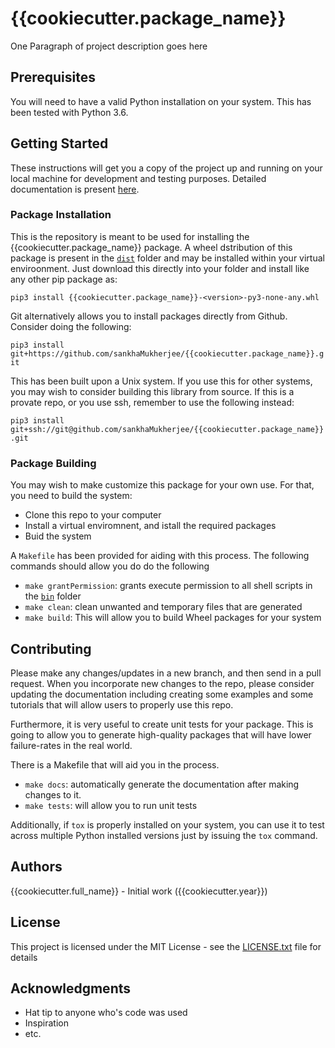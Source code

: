 # {{cookiecutter.package_name}}

One Paragraph of project description goes here

## Prerequisites

You will need to have a valid Python installation on your system. This has been tested with Python 3.6. 

## Getting Started

These instructions will get you a copy of the project up and running on your local machine for development 
and testing purposes. Detailed documentation is present [here](https://sankhamukherjee.github.io/{{cookiecutter.package_name}}/).

### Package Installation

This is the repository is meant to be used for installing the {{cookiecutter.package_name}} package. 
A wheel dstribution of this package is present in the [`dist`](../master/dist) folder and may be 
installed within your virtual enviroonment. Just download this directly into your folder and install 
like any other pip package as:

`pip3 install {{cookiecutter.package_name}}-<version>-py3-none-any.whl`

Git alternatively allows you to install packages directly from Github. Consider doing the following:

`pip3 install git+https://github.com/sankhaMukherjee/{{cookiecutter.package_name}}.git`

This has been built upon a Unix system. If you use this for other systems, you 
may wish to consider building this library from source.  If this is a 
provate repo, or you use ssh, remember to use the following instead:

`pip3 install git+ssh://git@github.com/sankhaMukherjee/{{cookiecutter.package_name}}.git`

### Package Building

You may wish to make customize this package for your own use. For that, you need to build the system:

 - Clone this repo to your computer
 - Install a virtual enviromnent, and istall the required packages
 - Buid the system

 A `Makefile` has been provided for aiding with this process. The following commands should allow you do do the following

  - `make grantPermission`: grants execute permission to all shell scripts in the [`bin`](../master/bin) folder
  - `make clean`: clean unwanted and temporary files that are generated
  - `make build`: This will allow you to build Wheel packages for your system

## Contributing

Please make any changes/updates in a new branch, and then send in a pull request. When you incorporate new
changes to the repo, please consider updating the documentation including creating some examples and some
tutorials that will allow users to properly use this repo.

Furthermore, it is very useful to create unit tests for your package. This is going to allow you to generate
high-quality packages that will have lower failure-rates in the real world.

There is a Makefile that will aid you in the process.

  - `make docs`: automatically generate the documentation after making changes to it. 
  - `make tests`: will allow you to run unit tests

Additionally, if `tox` is properly installed on your system, you can use it to test across multiple
Python installed versions just by issuing the `tox` command. 

## Authors

{{cookiecutter.full_name}} - Initial work ({{cookiecutter.year}})

## License

This project is licensed under the MIT License - see the [LICENSE.txt](LICENSE.txt) file for details

## Acknowledgments

 - Hat tip to anyone who's code was used
 - Inspiration
 - etc.
 